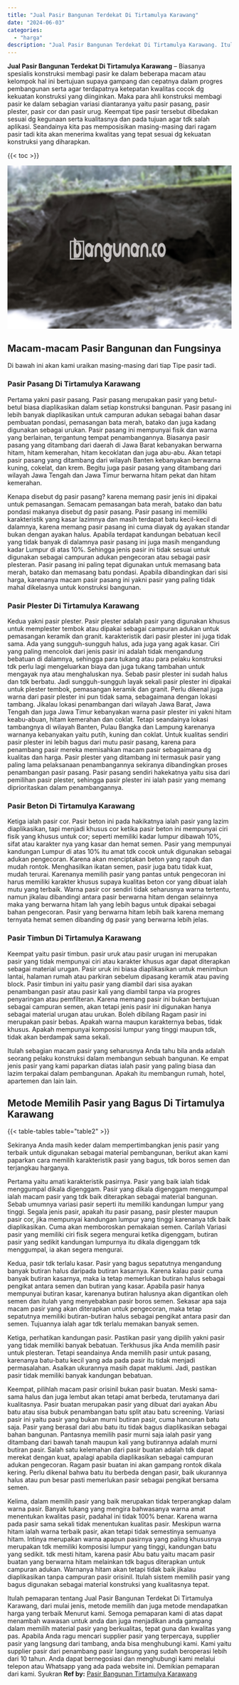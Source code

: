 ```yaml
---
title: "Jual Pasir Bangunan Terdekat Di Tirtamulya Karawang"
date: "2024-06-03"
categories: 
  - "harga"
description: "Jual Pasir Bangunan Terdekat Di Tirtamulya Karawang. Itulah pemaparan tentang Jual Pasir Bangunan Terdekat Di Tirtamulya Karawang, dari mulai jenis, metode m..."
---
```


**Jual Pasir Bangunan Terdekat Di Tirtamulya Karawang** – Biasanya spesialis konstruksi membagi pasir ke dalam beberapa macam atau kelompok hal ini bertujuan supaya gampang dan cepatnya dalam progres pembangunan serta agar terdapatnya ketepatan kwalitas cocok dg kekuatan konstruksi yang diinginkan. Maka para ahli konstruksi membagi pasir ke dalam sebagian variasi diantaranya yaitu pasir pasang, pasir plester, pasir cor dan pasir urug. Keempat tipe pasir tersebut dibedakan sesuai dg kegunaan serta kualitasnya dan pada tujuan agar tdk salah aplikasi. Seandainya kita pas memposisikan masing-masing dari ragam pasir tadi kita akan menerima kwalitas yang tepat sesuai dg kekuatan konstruksi yang diharapkan.

{{< toc >}}

![Jual Pasir Bangunan Terdekat Di Tirtamulya Karawang](/images/jual-pasir-bangunan-65.png)

## Macam-macam Pasir Bangunan dan Fungsinya

Di bawah ini akan kami uraikan masing-masing dari tiap Tipe pasir tadi.

### Pasir Pasang Di Tirtamulya Karawang

Pertama yakni pasir pasang. Pasir pasang merupakan pasir yang betul-betul biasa diaplikasikan dalam setiap konstruksi bangunan. Pasir pasang ini lebih banyak diaplikasikan untuk campuran adukan sebagai bahan dasar pembuatan pondasi, pemasangan bata merah, batako dan juga kadang digunakan sebagai urukan. Pasir pasang ini mempunyai fisik dan warna yang berlainan, tergantung tempat penambangannya. Biasanya pasir pasang yang ditambang dari daerah di Jawa Barat kebanyakan berwarna hitam, hitam kemerahan, hitam kecoklatan dan juga abu-abu. Akan tetapi pasir pasang yang ditambang dari wilayah Banten kebanyakan berwarna kuning, cokelat, dan krem. Begitu juga pasir pasang yang ditambang dari wilayah Jawa Tengah dan Jawa Timur berwarna hitam pekat dan hitam kemerahan.

Kenapa disebut dg pasir pasang? karena memang pasir jenis ini dipakai untuk pemasangan. Semacam pemasangan bata merah, batako dan batu pondasi makanya disebut dg pasir pasang. Pasir pasang ini memiliki karakteristik yang kasar lazimnya dan masih terdapat batu kecil-kecil di dalamnya, karena memang pasir pasang ini cuma diayak dg ayakan standar bukan dengan ayakan halus. Apabila terdapat kandungan bebatuan kecil yang tidak banyak di dalamnya pasir pasang ini juga masih mengandung kadar Lumpur di atas 10%. Sehingga jenis pasir ini tidak sesuai untuk digunakan sebagai campuran adukan pengecoran atau sebagai pasir plesteran. Pasir pasang ini paling tepat digunakan untuk memasang bata merah, batako dan memasang batu pondasi. Apabila dibandingkan dari sisi harga, karenanya macam pasir pasang ini yakni pasir yang paling tidak mahal dikelasnya untuk konstruksi bangunan.

### Pasir Plester Di Tirtamulya Karawang

Kedua yakni pasir plester. Pasir plester adalah pasir yang digunakan khusus untuk memplester tembok atau dipakai sebagai campuran adukan untuk pemasangan keramik dan granit. karakteristik dari pasir plester ini juga tidak sama. Ada yang sungguh-sungguh halus, ada juga yang agak kasar. Ciri yang paling mencolok dari jenis pasir ini adalah tidak mengandung bebatuan di dalamnya, sehingga para tukang atau para pelaku konstruksi tdk perlu lagi mengeluarkan biaya dan juga tukang tambahan untuk mengayak nya atau menghaluskan nya. Sebab pasir plester ini sudah halus dan tdk berbatu. Jadi sungguh-sungguh layak sekali pasir plester ini dipakai untuk plester tembok, pemasangan keramik dan granit. Perlu dikenal juga warna dari pasir plester ini pun tidak sama, sebagaimana dengan lokasi tambang. Jikalau lokasi penambangan dari wilayah Jawa Barat, Jawa Tengah dan juga Jawa Timur kebanyakan warna pasir plester ini yakni hitam keabu-abuan, hitam kemerahan dan coklat. Tetapi seandainya lokasi tambangnya di wilayah Banten, Pulau Bangka dan Lampung karenanya warnanya kebanyakan yaitu putih, kuning dan coklat. Untuk kualitas sendiri pasir plester ini lebih bagus dari mutu pasir pasang, karena para penambang pasir mereka memisahkan macam pasir sebagaimana dg kualitas dan harga. Pasir plester yang ditambang ini termasuk pasir yang paling lama pelaksanaan penambangannya sekiranya dibandingkan proses penambangan pasir pasang. Pasir pasang sendiri hakekatnya yaitu sisa dari pemilihan pasir plester, sehingga pasir plester ini ialah pasir yang memang diprioritaskan dalam penambangannya.

### Pasir Beton Di Tirtamulya Karawang

Ketiga ialah pasir cor. Pasir beton ini pada hakikatnya ialah pasir yang lazim diaplikasikan, tapi menjadi khusus cor ketika pasir beton ini mempunyai ciri fisik yang khusus untuk cor; seperti memiliki kadar lumpur dibawah 10%, sifat atau karakter nya yang kasar dan hemat semen. Pasir yang mempunyai kandungan Lumpur di atas 10% itu amat tdk cocok untuk digunakan sebagai adukan pengecoran. Karena akan menciptakan beton yang rapuh dan mudah rontok. Menghasilkan ikatan semen, pasir juga batu tidak kuat, mudah terurai. Karenanya memilih pasir yang pantas untuk pengecoran ini harus memiliki karakter khusus supaya kualitas beton cor yang dibuat ialah mutu yang terbaik. Warna pasir cor sendiri tidak seharusnya warna tertentu, namun jikalau dibandingi antara pasir berwarna hitam dengan selainnya maka yang berwarna hitam lah yang lebih bagus untuk dipakai sebagai bahan pengecoran. Pasir yang berwarna hitam lebih baik karena memang ternyata hemat semen dibanding dg pasir yang berwarna lebih jelas.

### Pasir Timbun Di Tirtamulya Karawang

Keempat yaitu pasir timbun. pasir uruk atau pasir urugan ini merupakan pasir yang tidak mempunyai ciri atau karakter khusus agar dapat diterapkan sebagai material urugan. Pasir uruk ini biasa diaplikasikan untuk menimbun lantai, halaman rumah atau parkiran sebelum dipasang keramik atau paving block. Pasir timbun ini yaitu pasir yang diambil dari sisa ayakan penambangan pasir atau pasir kali yang diambil tanpa via progres penyaringan atau pemfilteran. Karena memang pasir ini bukan bertujuan sebagai campuran semen, akan tetapi jenis pasir ini digunakan hanya sebagai material urugan atau urukan. Boleh dibilang Ragam pasir ini merupakan pasir bebas. Apakah warna maupun karakternya bebas, tidak khusus. Apakah mempunyai komposisi lumpur yang tinggi maupun tdk, tidak akan berdampak sama sekali.

Itulah sebagian macam pasir yang seharusnya Anda tahu bila anda adalah seorang pelaku konstruksi dalam membangun sebuah bangunan. Ke empat jenis pasir yang kami paparkan diatas ialah pasir yang paling biasa dan lazim terpakai dalam pembangunan. Apakah itu membangun rumah, hotel, apartemen dan lain lain.

## Metode Memilih Pasir yang Bagus Di Tirtamulya Karawang

{{< table-tables table="table2" >}}

Sekiranya Anda masih keder dalam mempertimbangkan jenis pasir yang terbaik untuk digunakan sebagai material pembangunan, berikut akan kami paparkan cara memilih karakteristik pasir yang bagus, tdk boros semen dan terjangkau harganya.

Pertama yaitu amati karakteristik pasirnya. Pasir yang baik ialah tidak menggumpal dikala digenggam. Pasir yang dikala digenggam menggumpal ialah macam pasir yang tdk baik diterapkan sebagai material bangunan. Sebab umumnya variasi pasir seperti itu memiliki kandungan lumpur yang tinggi. Segala jenis pasir, apakah itu pasir pasang, pasir plester maupun pasir cor, jika mempunyai kandungan lumpur yang tinggi karenanya tdk baik diaplikasikan. Cuma akan memboroskan pemakaian semen. Carilah Variasi pasir yang memiliki ciri fisik segera mengurai ketika digenggam, butiran pasir yang sedikit kandungan lumpurnya itu dikala digenggam tdk menggumpal, ia akan segera mengurai.

Kedua, pasir tdk terlalu kasar. Pasir yang bagus sepatutnya mengandung banyak butiran halus daripada butiran kasarnya. Karena kalau pasir cuma banyak butiran kasarnya, maka ia tetap memerlukan butiran halus sebagai pengikat antara semen dan butiran yang kasar. Apabila pasir hanya mempunyai butiran kasar, karenanya butiran halusnya akan digantikan oleh semen dan itulah yang menyebabkan pasir boros semen. Sekasar apa saja macam pasir yang akan diterapkan untuk pengecoran, maka tetap sepatutnya memiliki butiran-butiran halus sebagai pengikat antara pasir dan semen. Tujuannya ialah agar tdk terlalu memakan banyak semen.

Ketiga, perhatikan kandungan pasir. Pastikan pasir yang dipilih yakni pasir yang tidak memiliki banyak bebatuan. Terkhusus jika Anda memilih pasir untuk plesteran. Tetapi seandainya Anda memilih pasir untuk pasang, karenanya batu-batu kecil yang ada pada pasir itu tidak menjadi permasalahan. Asalkan ukurannya masih dapat maklumi. Jadi, pastikan pasir tidak memiliki banyak kandungan bebatuan.

Keempat, pilihlah macam pasir orisinil bukan pasir buatan. Meski sama-sama halus dan juga lembut akan tetapi amat berbeda, terutamanya dari kualitasnya. Pasir buatan merupakan pasir yang dibuat dari ayakan Abu batu atau sisa bubuk penambangan batu split atau batu screening. Variasi pasir ini yaitu pasir yang bukan murni butiran pasir, cuma hancuran batu saja. Pasir yang berasal dari abu batu itu tidak bagus diaplikasikan sebagai bahan bangunan. Pantasnya memilih pasir murni saja ialah pasir yang ditambang dari bawah tanah maupun kali yang butirannya adalah murni butiran pasir. Salah satu kelemahan dari pasir buatan adalah tdk dapat merekat dengan kuat, apalagi apabila diaplikasikan sebagai campuran adukan pengecoran. Ragam pasir buatan ini akan gampang rontok dikala kering. Perlu dikenal bahwa batu itu berbeda dengan pasir, baik ukurannya halus atau pun besar pasti memerlukan pasir sebagai pengikat bersama semen.

Kelima, dalam memilih pasir yang baik merupakan tidak terperangkap dalam warna pasir. Banyak tukang yang mengira bahwasanya warna amat menentukan kwalitas pasir, padahal ini tidak 100% benar. Karena warna pada pasir sama sekali tidak menentukan kualitas pasir. Meskipun warna hitam ialah warna terbaik pasir, akan tetapi tidak semestinya semuanya hitam. Intinya merupakan warna apapun pasirnya yang paling khususnya merupakan tdk memiliki komposisi lumpur yang tinggi, kandungan batu yang sedikit. tdk mesti hitam, karena pasir Abu batu yaitu macam pasir buatan yang berwarna hitam melainkan tdk bagus diterapkan untuk campuran adukan. Warnanya hitam akan tetapi tidak baik jikalau diaplikasikan tanpa campuran pasir orisinil. Itulah sistem memilih pasir yang bagus digunakan sebagai material konstruksi yang kualitasnya tepat.

Itulah pemaparan tentang Jual Pasir Bangunan Terdekat Di Tirtamulya Karawang, dari mulai jenis, metode memilih dan juga metode mendapatkan harga yang terbaik Menurut kami. Semoga pemaparan kami di atas dapat menambah wawasan untuk anda dan juga menjadikan anda gampang dalam memilih material pasir yang berkualitas, tepat guna dan kwalitas yang pas. Apabila Anda ragu mencari supplier pasir yang terpercaya, supplier pasir yang langsung dari tambang, anda bisa menghubungi kami. Kami yaitu supplier pasir dari penambang pasir langsung yang sudah beroperasi lebih dari 10 tahun. Anda dapat bernegosiasi dan menghubungi kami melalui telepon atau Whatsapp yang ada pada website ini. Demikian pemaparan dari kami. Syukran
**Ref by:** [Pasir Bangunan Tirtamulya Karawang](https://id.wikipedia.org/wiki/Pasir)

